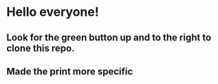 # Hello everyone! 
## Look for the green button up and to the right to clone this repo. 
## Made the print more specific